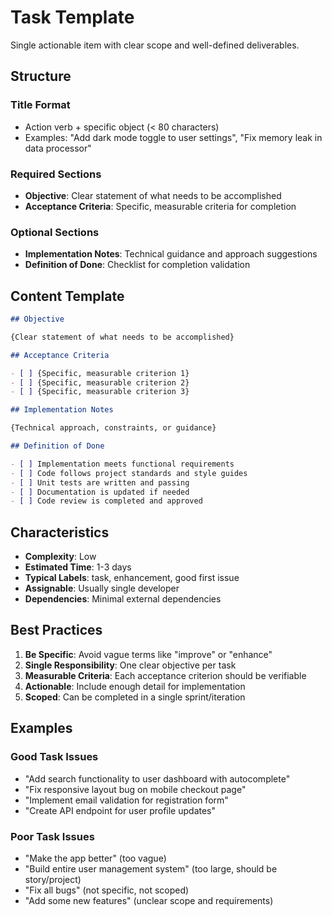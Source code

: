 # Task Template

Single actionable item with clear scope and well-defined deliverables.

## Structure

### Title Format
- Action verb + specific object (< 80 characters)
- Examples: "Add dark mode toggle to user settings", "Fix memory leak in data processor"

### Required Sections
- **Objective**: Clear statement of what needs to be accomplished
- **Acceptance Criteria**: Specific, measurable criteria for completion

### Optional Sections  
- **Implementation Notes**: Technical guidance and approach suggestions
- **Definition of Done**: Checklist for completion validation

## Content Template

```markdown
## Objective

{Clear statement of what needs to be accomplished}

## Acceptance Criteria

- [ ] {Specific, measurable criterion 1}
- [ ] {Specific, measurable criterion 2}
- [ ] {Specific, measurable criterion 3}

## Implementation Notes

{Technical approach, constraints, or guidance}

## Definition of Done

- [ ] Implementation meets functional requirements
- [ ] Code follows project standards and style guides
- [ ] Unit tests are written and passing
- [ ] Documentation is updated if needed
- [ ] Code review is completed and approved
```

## Characteristics

- **Complexity**: Low
- **Estimated Time**: 1-3 days
- **Typical Labels**: task, enhancement, good first issue
- **Assignable**: Usually single developer
- **Dependencies**: Minimal external dependencies

## Best Practices

1. **Be Specific**: Avoid vague terms like "improve" or "enhance"
2. **Single Responsibility**: One clear objective per task
3. **Measurable Criteria**: Each acceptance criterion should be verifiable
4. **Actionable**: Include enough detail for implementation
5. **Scoped**: Can be completed in a single sprint/iteration

## Examples

### Good Task Issues
- "Add search functionality to user dashboard with autocomplete"
- "Fix responsive layout bug on mobile checkout page" 
- "Implement email validation for registration form"
- "Create API endpoint for user profile updates"

### Poor Task Issues
- "Make the app better" (too vague)
- "Build entire user management system" (too large, should be story/project)
- "Fix all bugs" (not specific, not scoped)
- "Add some new features" (unclear scope and requirements)